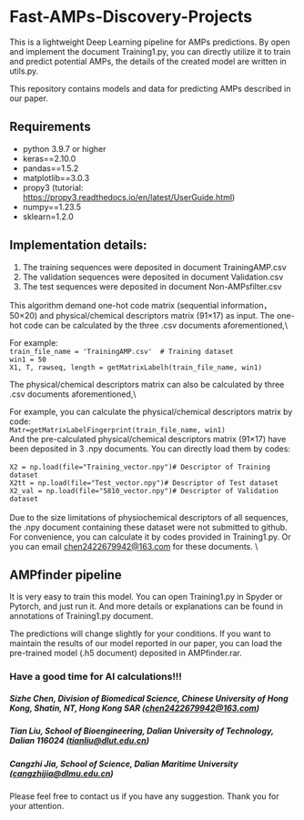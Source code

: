 # Fast-AMPs-Discovery-Projects

This is a lightweight Deep Learning pipeline for AMPs predictions.
By open and implement the document Training1.py, you can directly utilize it to train and predict potential AMPs, the details of the created model are written in utils.py.

This repository contains models and data for predicting AMPs described in our paper.

## Requirements
- python 3.9.7 or higher
- keras==2.10.0
- pandas==1.5.2
- matplotlib==3.0.3
- propy3 (tutorial: https://propy3.readthedocs.io/en/latest/UserGuide.html)
- numpy==1.23.5
- sklearn=1.2.0
## Implementation details:

1. The training sequences were deposited in document TrainingAMP.csv
2. The validation sequences were deposited in document Validation.csv
3. The test sequences were deposited in document Non-AMPsfilter.csv

This algorithm demand one-hot code matrix (sequential information，50×20) and physical/chemical descriptors matrix (91×17) as input.
The one-hot code can be calculated by the three .csv documents aforementioned,\

For example:\
  ```train_file_name = 'TrainingAMP.csv'  # Training dataset```\
  ```win1 = 50```\
  ```X1, T, rawseq, length = getMatrixLabelh(train_file_name, win1)```

The physical/chemical descriptors matrix can also be calculated by three .csv documents aforementioned,\

For example, you can calculate the physical/chemical descriptors matrix by code:\
  ```Matr=getMatrixLabelFingerprint(train_file_name, win1)```
\
And the pre-calculated physical/chemical descriptors matrix (91×17) have been deposited in 3 .npy documents. You can directly load them by codes:\
\
```X2 = np.load(file="Training_vector.npy")# Descriptor of Training dataset```\
```X2tt = np.load(file="Test_vector.npy")# Descriptor of Test dataset```\
```X2_val = np.load(file="5810_vector.npy")# Descriptor of Validation dataset```\
\
Due to the size limitations of physiochemical descriptors of all sequences, the .npy document containing these dataset were not submitted to github. For convenience, you can calculate it by codes provided in Training1.py. Or you can email chen2422679942@163.com for these documents. \

## AMPfinder pipeline
It is very easy to train this model. You can open Training1.py in Spyder or Pytorch, and just run it. And more details or explanations can be found in annotations of Training1.py document. 

The predictions will change slightly for your conditions. If you want to maintain the results of our model reported in our paper, you can load the pre-trained model (.h5 document) deposited in AMPfinder.rar.

### Have a good time for AI calculations!!!

##### Sizhe Chen, Division of Biomedical Science, Chinese University of Hong Kong, Shatin, NT, Hong Kong SAR (chen2422679942@163.com)
##### Tian Liu, School of Bioengineering, Dalian University of Technology, Dalian 116024 (tianliu@dlut.edu.cn)
##### Cangzhi Jia, School of Science, Dalian Maritime University (cangzhijia@dlmu.edu.cn)

Please feel free to contact us if you have any suggestion. Thank you for your attention.
